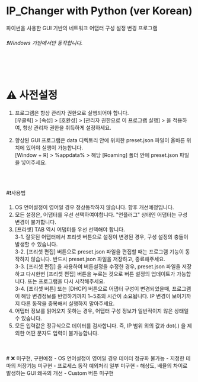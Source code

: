 # IP_Changer with Python (ver Korean)
파이썬을 사용한 GUI 기반의 네트워크 어댑터 구성 설정 변경 프로그램
###### ❗Windows 기반에서만 동작합니다.
<br>
<br>

# ⚠️ 사전설정

1. 프로그램은 항상 관리자 권한으로 실행되어야 합니다.<br>
[우클릭] > [속성] > [호환성] > [관리자 권한으로 이 프로그램 실행] > 을 적용하여, 항상 관리자 권한을 취득하게 설정하세요.

2. 향상된 GUI 프로그램은 data 디렉토리 안에 위치한 preset.json 파일이 올바른 위치에 있어야 실행이 가능합니다.<br>
[Window + R] > %appdata% > 해당 [Roaming] 폴더 안에 preset.json 파일을 넣어주세요.
<br>
<br>

#❗사용법

1. OS 언어설정이 영어일 경우 정상동작하지 않습니다. 향후 개선예정입니다.
2. 모든 설정은, 어댑터를 우선 선택하여야합니다. "언플러그" 상태인 어댑터는 구성 변경이 불가합니다.
3. [프리셋] TAB 역시 어댑터를 우선 선택해야 합니다. <br>
3-1. 잘못된 어댑터에서 프리셋 버튼으로 설정이 변경된 경우, 구성 설정의 충돌이 발생할 수 있습니다. <br>
3-2. [프리셋 편집] 버튼으로 preset.json 파일을 편집할 때는 프로그램 기능이 동작하지 않습니다. 반드시 preset.json 파일을 저장하고, 종료해주세요. <br>
3-3. [프리셋 편집] 을 사용하여 버튼설정을 수정한 경우, preset.json 파일을 저장하고 다시한번 [프리셋 편집] 버튼을 누르는 것으로 버튼 설정의 업데이트가 가능합니다. 또는 프로그램을 다시 시작해주세요. <br>
3-4. [프리셋 버튼] 또는 [DHCP] 버튼으로 어댑터 구성이 변경되었을때, 프로그램이 해당 변경정보를 반영하기까지 1~5초의 시간이 소요됩니다. IP 변경이 보이기까지 다른 동작을 중복해서 실행하지 말아주세요.
4. 어댑터 정보를 읽어오지 못하는 경우, 어댑터 구성 정보가 일반적이지 않은 상태일 수 있습니다.
5. 모든 입력값은 정규식으로 데이터를 검사합니다. 즉,  IP 범위 외의 값과 dot(.) 을 제외한 어떤 문자도 입력이 불가능합니다.
<br>
<br>
# ❌ 미구현, 구현예정
- OS 언어설정이 영어일 경우 데이터 정규화 불가능
- 지정한 테마의 저장기능 미구현
- 프로세스 동작 예외처리 일부 미구현
- 해상도, 배율의 차이로 발생하는 GUI 왜곡의 개선
- Custom 버튼 미구현
